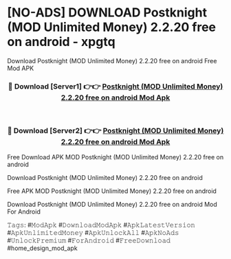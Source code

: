 # [NO-ADS] DOWNLOAD Postknight (MOD Unlimited Money) 2.2.20 free on android - xpgtq
Download Postknight (MOD Unlimited Money) 2.2.20 free on android Free Mod APK

<div align="center">
<h3>🔴 Download [Server1] 👉👉 <a href="https://apk-comot.site?title=Postknight_(MOD_Unlimited_Money)_2.2.20_free_on_android">Postknight (MOD Unlimited Money) 2.2.20 free on android Mod Apk</a></h3><br>

<h3>🔴 Download [Server2] 👉👉 <a href="https://apk-comot.site?title=Postknight_(MOD_Unlimited_Money)_2.2.20_free_on_android">Postknight (MOD Unlimited Money) 2.2.20 free on android Mod Apk</a></h3>
</div>


Free Download APK MOD Postknight (MOD Unlimited Money) 2.2.20 free on android

Download Postknight (MOD Unlimited Money) 2.2.20 free on android 

Free APK MOD Postknight (MOD Unlimited Money) 2.2.20 free on android 

Download Postknight (MOD Unlimited Money) 2.2.20 free on android Mod For Android

𝚃𝚊𝚐𝚜: #𝙼𝚘𝚍𝙰𝚙𝚔 #𝙳𝚘𝚠𝚗𝚕𝚘𝚊𝚍𝙼𝚘𝚍𝙰𝚙𝚔 #𝙰𝚙𝚔𝙻𝚊𝚝𝚎𝚜𝚝𝚅𝚎𝚛𝚜𝚒𝚘𝚗 #𝙰𝚙𝚔𝚄𝚗𝚕𝚒𝚖𝚒𝚝𝚎𝚍𝙼𝚘𝚗𝚎𝚢 #𝙰𝚙𝚔𝚄𝚗𝚕𝚘𝚌𝚔𝙰𝚕𝚕 #𝙰𝚙𝚔𝙽𝚘𝙰𝚍𝚜 #𝚄𝚗𝚕𝚘𝚌𝚔𝙿𝚛𝚎𝚖𝚒𝚞𝚖 #𝙵𝚘𝚛𝙰𝚗𝚍𝚛𝚘𝚒𝚍 #𝙵𝚛𝚎𝚎𝙳𝚘𝚠𝚗𝚕𝚘𝚊𝚍 #home_design_mod_apk